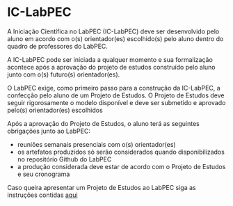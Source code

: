 # IC-LabPEC

A Iniciação Científica no LabPEC (IC-LabPEC) deve ser desenvolvido pelo aluno em acordo com o(s) orientador(es) escolhido(s) pelo aluno dentro do quadro de professores do LabPEC.

A IC-LabPEC pode ser iniciada a qualquer momento e sua formalização acontece após a aprovação do projeto de estudos construído pelo aluno junto com o(s) futuro(s) orientador(es).

O LabPEC exige, como primeiro passo para a construção da IC-LabPEC, a confecção pelo aluno de um Projeto de Estudos.
O Projeto de Estudos deve seguir rigorosamente o modelo disponível e deve ser submetido e aprovado pelo(s) orientador(es) escolhidos 

Após a aprovação do Projeto de Estudos, o aluno terá as seguintes obrigações junto ao LabPEC:
- reuniões semanais presenciais com o(s) orientador(es)
- os artefatos produzidos só serão considerados quando disponibilizados no repositório Github do LabPEC
- a produção considerada deve estar de acordo com o Projeto de Estudos e seu cronograma

Caso queira apresentar um Projeto de  Estudos ao LabPEC siga as instruções contidas [aqui](ModeloProjetoEstudos/README.md)
